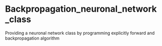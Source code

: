 # Backpropagation_neuronal_network_class
 Providing a neuronal network class by programming explicitly forward and backpropagation algorithm

